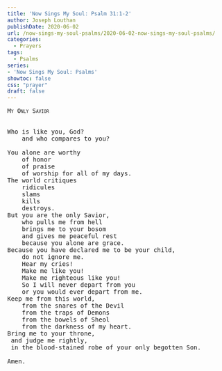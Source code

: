 ```yaml
---
title: 'Now Sings My Soul: Psalm 31:1-2'
author: Joseph Louthan
publishDate: 2020-06-02
url: /now-sings-my-soul-psalms/2020-06-02-now-sings-my-soul-psalms/
categories:
  - Prayers
tags:
  - Psalms
series:
- 'Now Sings My Soul: Psalms'
showtoc: false
css: "prayer"
draft: false
---
```

<pre>
<div style="font-variant: small-caps;">My Only Savior</div>
&nbsp;
Who is like you, God?
	and who compares to you?

You alone are worthy
	of honor
	of praise
	of worship for all of my days.
The world critiques
	ridicules
	slams
	kills
	destroys.
But you are the only Savior,
	who pulls me from hell
	brings me to your bosom
	and gives me peaceful rest
	because you alone are grace.
Because you have declared me to be your child,
	do not ignore me.
	Hear my cries!
	Make me like you!
	Make me righteous like you!
	So I will never depart from you
	or you would ever depart from me.
Keep me from this world,
	from the snares of the Devil
	from the traps of Demons
	from the bowels of Sheol
	from the darkness of my heart.
Bring me to your throne,
 and judge me rightly,
 in the blood-stained robe of your only begotten Son.

Amen.

</pre>
